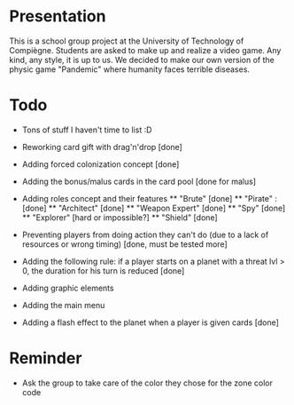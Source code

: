 Presentation
============
This is a school group project at the University of Technology of Compiègne.
Students are asked to make up and realize a video game. Any kind, any style, it is up to us.
We decided to make our own version of the physic game "Pandemic" where humanity faces terrible diseases.

Todo
====
* Tons of stuff I haven't time to list :D

* Reworking card gift with drag'n'drop [done]
* Adding forced colonization concept [done]
* Adding the bonus/malus cards in the card pool [done for malus]
* Adding roles concept and their features
** "Brute" [done]
** "Pirate" : [done]
** "Architect" [done]
** "Weapon Expert" [done]
** "Spy" [done]
** "Explorer" [hard or impossible?]
** "Shield" [done]
* Preventing players from doing action they can't do (due to a lack of resources or wrong timing) [done, must be tested more]
* Adding the following rule: if a player starts on a planet with a threat lvl > 0, the duration for his turn is reduced [done]
* Adding graphic elements
* Adding the main menu
* Adding a flash effect to the planet when a player is given cards [done]

Reminder
========
* Ask the group to take care of the color they chose for the zone color code
